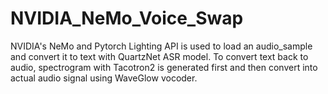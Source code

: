 # NVIDIA_NeMo_Voice_Swap
NVIDIA's NeMo and Pytorch Lighting API is used to load an audio_sample and convert it to text with QuartzNet ASR model. To convert text back to audio, spectrogram with Tacotron2 is generated first and then convert into actual audio signal using WaveGlow vocoder.
